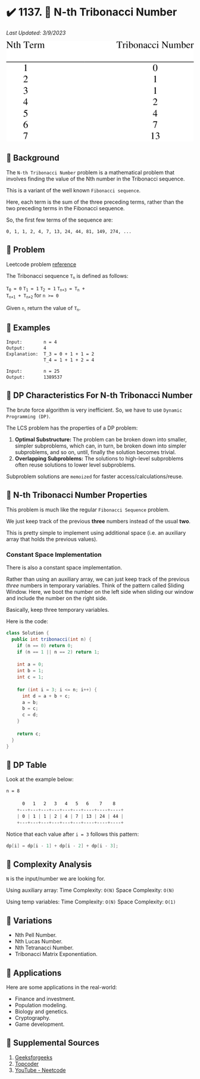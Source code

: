 # :heavy_check_mark: 1137. :green_book: N-th Tribonacci Number
*Last Updated: 3/9/2023*

![Image of the coin change ii problem](../../images/lc-solutions/dynamic-programming/nth-tribonacci-number.png)

## :round_pushpin: Background
The `N-th Tribonacci Number` problem is a mathematical problem that involves finding the value of the Nth number in the Tribonacci sequence.

This is a variant of the well known `Fibonacci sequence`.

Here, each term is the sum of the three preceding terms, rather than the two preceding terms in the Fibonacci sequence.

So, the first few terms of the sequence are:

```
0, 1, 1, 2, 4, 7, 13, 24, 44, 81, 149, 274, ...
```

## :round_pushpin: Problem
Leetcode problem [reference](https://leetcode.com/problems/coin-change-ii/)

The Tribonacci sequence <code>T<sub>n</sub></code> is defined as follows:

<code>T<sub>0</sub> = 0</code>
<code>T<sub>1</sub> = 1</code>
<code>T<sub>2</sub> = 1</code>
<code>T<sub>n+3</sub> = T<sub>n</sub> + T<sub>n+1</sub> + T<sub>n+2</sub></code> for `n >= 0`

Given `n`, return the value of <code>T<sub>n</sub></code>.

## :round_pushpin: Examples
```
Input:        n = 4
Output:       4
Explanation:  T_3 = 0 + 1 + 1 = 2
              T_4 = 1 + 1 + 2 = 4
```

```
Input:        n = 25
Output:       1389537
```

## :round_pushpin: DP Characteristics For N-th Tribonacci Number
The brute force algorithm is very inefficient. So, we have to use `Dynamic Programming (DP)`.

The LCS problem has the properties of a DP problem:
1. **Optimal Substructure:** The problem can be broken down into smaller, simpler subproblems, which can, in turn, be broken down into simpler subproblems, and so on, until, finally the solution becomes trivial.
2. **Overlapping Subproblems:** The solutions to high-level subproblems often reuse solutions to lower level subproblems.

Subproblem solutions are `memoized` for faster access/calculations/reuse.

## :round_pushpin: N-th Tribonacci Number Properties
This problem is much like the regular `Fibonacci Sequence` problem.

We just keep track of the previous **three** numbers instead of the usual **two**.

This is pretty simple to implement using additional space (i.e. an auxiliary array that holds the previous values).

### Constant Space Implementation
There is also a constant space implementation.

Rather than using an auxiliary array, we can just keep track of the previous *three* numbers in temporary variables. Think of the pattern called Sliding Window. Here, we boot the number on the left side when sliding our window and include the number on the right side.

Basically, keep three temporary variables.

Here is the code:

```java
class Solution {
  public int tribonacci(int n) {
    if (n == 0) return 0;
    if (n == 1 || n == 2) return 1;

    int a = 0;
    int b = 1;
    int c = 1;

    for (int i = 3; i <= n; i++) {
      int d = a + b + c;
      a = b;
      b = c;
      c = d;
    }

    return c;
  }
}
```

## :round_pushpin: DP Table
Look at the example below:

```css
n = 8

      0   1   2   3   4   5   6    7    8
    +---+---+---+---+---+---+----+----+----+
    | 0 | 1 | 1 | 2 | 4 | 7 | 13 | 24 | 44 |
    +---+---+---+---+---+---+----+----+----+
```

Notice that each value after `i = 3` follows this pattern:

```java
dp[i] = dp[i - 1] + dp[i - 2] + dp[i - 3];
```

## :round_pushpin: Complexity Analysis
`N` is the input/number we are looking for.

Using auxiliary array:
Time Complexity: `O(N)`
Space Complexity: `O(N)`

Using temp variables:
Time Complexity: `O(N)`
Space Complexity: `O(1)`

## :round_pushpin: Variations
- Nth Pell Number.
- Nth Lucas Number.
- Nth Tetranacci Number.
- Tribonacci Matrix Exponentiation.

## :round_pushpin: Applications
Here are some applications in the real-world:
- Finance and investment.
- Population modeling.
- Biology and genetics.
- Cryptography.
- Game development.

## :round_pushpin: Supplemental Sources

1. [Geeksforgeeks](https://www.geeksforgeeks.org/tribonacci-numbers/)
2. [Topcoder](https://www.topcoder.com/thrive/articles/n-th-tribonacci-number)
3. [YouTube - Neetcode](https://www.youtube.com/watch?v=3lpNp5Ojvrw)
